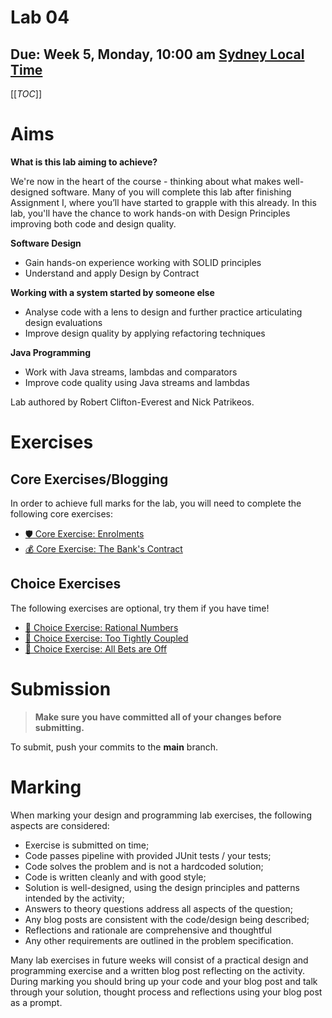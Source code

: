 # Lab 04

## Due: Week 5, Monday, 10:00 am [Sydney Local Time](https://www.timeanddate.com/worldclock/australia/sydney)

[[_TOC_]]

# Aims

**What is this lab aiming to achieve?**

We're now in the heart of the course - thinking about what makes well-designed software. Many of you will complete this lab after finishing Assignment I, where you’ll have started to grapple with this already. In this lab, you'll have the chance to work hands-on with Design Principles improving both code and design quality.

**Software Design**

- Gain hands-on experience working with SOLID principles
- Understand and apply Design by Contract

**Working with a system started by someone else**

- Analyse code with a lens to design and further practice articulating design evaluations
- Improve design quality by applying refactoring techniques

**Java Programming**

- Work with Java streams, lambdas and comparators
- Improve code quality using Java streams and lambdas

Lab authored by Robert Clifton-Everest and Nick Patrikeos.

# Exercises

## Core Exercises/Blogging

In order to achieve full marks for the lab, you will need to complete the following core exercises:

- [🛡️ Core Exercise: Enrolments](/spec/CoreEnrolments.md)
- [💰 Core Exercise: The Bank's Contract](/spec/CoreBank.md)

## Choice Exercises

The following exercises are optional, try them if you have time!

- [🧮 Choice Exercise: Rational Numbers](/spec/ChoiceRationalNumbers.md)
- [🍝 Choice Exercise: Too Tightly Coupled](/spec/ChoiceCoupling.md)
- [🐻 Choice Exercise: All Bets are Off](/spec/ChoiceAllBets.md)

# Submission

> **Make sure you have committed all of your changes before submitting.**

To submit, push your commits to the **main** branch.

# Marking

When marking your design and programming lab exercises, the following aspects are considered:

- Exercise is submitted on time;
- Code passes pipeline with provided JUnit tests / your tests;
- Code solves the problem and is not a hardcoded solution;
- Code is written cleanly and with good style;
- Solution is well-designed, using the design principles and patterns intended by the activity;
- Answers to theory questions address all aspects of the question;
- Any blog posts are consistent with the code/design being described;
- Reflections and rationale are comprehensive and thoughtful
- Any other requirements are outlined in the problem specification.

Many lab exercises in future weeks will consist of a practical design and programming exercise and a written blog post reflecting on the activity. During marking you should bring up your code and your blog post and talk through your solution, thought process and reflections using your blog post as a prompt.
